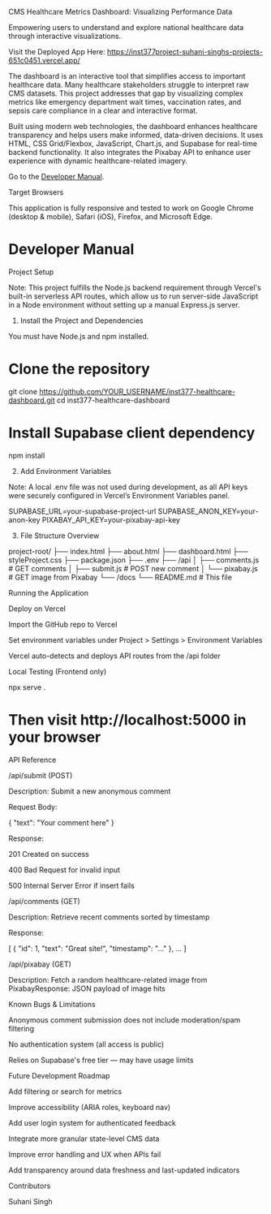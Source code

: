 CMS Healthcare Metrics Dashboard: Visualizing Performance Data

Empowering users to understand and explore national healthcare data through interactive visualizations.

Visit the Deployed App Here: https://inst377project-suhani-singhs-projects-651c0451.vercel.app/

The dashboard is an interactive tool that simplifies access to important healthcare data. Many healthcare stakeholders struggle to interpret raw CMS datasets. This project addresses that gap by visualizing complex metrics like emergency department wait times, vaccination rates, and sepsis care compliance in a clear and interactive format.

Built using modern web technologies, the dashboard enhances healthcare transparency and helps users make informed, data-driven decisions. It uses HTML, CSS Grid/Flexbox, JavaScript, Chart.js, and Supabase for real-time backend functionality. It also integrates the Pixabay API to enhance user experience with dynamic healthcare-related imagery.

Go to the [Developer Manual](#developer-manual).

Target Browsers

This application is fully responsive and tested to work on Google Chrome (desktop & mobile), Safari (iOS), Firefox, and Microsoft Edge.

# Developer Manual

Project Setup

Note: This project fulfills the Node.js backend requirement through Vercel's built-in serverless API routes, which allow us to run server-side JavaScript in a Node environment without setting up a manual Express.js server.

1. Install the Project and Dependencies

You must have Node.js and npm installed.

# Clone the repository
git clone https://github.com/YOUR_USERNAME/inst377-healthcare-dashboard.git
cd inst377-healthcare-dashboard

# Install Supabase client dependency
npm install

2. Add Environment Variables

Note: A local .env file was not used during development, as all API keys were securely configured in Vercel’s Environment Variables panel.

SUPABASE_URL=your-supabase-project-url
SUPABASE_ANON_KEY=your-anon-key
PIXABAY_API_KEY=your-pixabay-api-key

3. File Structure Overview

project-root/
├── index.html
├── about.html
├── dashboard.html
├── styleProject.css
├── package.json
├── .env
├── /api
│   ├── comments.js       # GET comments
│   ├── submit.js         # POST new comment
│   └── pixabay.js        # GET image from Pixabay
└── /docs
    └── README.md         # This file

Running the Application

Deploy on Vercel

Import the GitHub repo to Vercel

Set environment variables under Project > Settings > Environment Variables

Vercel auto-detects and deploys API routes from the /api folder

Local Testing (Frontend only)

npx serve .
# Then visit http://localhost:5000 in your browser

API Reference

/api/submit (POST)

Description: Submit a new anonymous comment

Request Body:

{
  "text": "Your comment here"
}

Response:

201 Created on success

400 Bad Request for invalid input

500 Internal Server Error if insert fails

/api/comments (GET)

Description: Retrieve recent comments sorted by timestamp

Response:

[
  { "id": 1, "text": "Great site!", "timestamp": "..." },
  ...
]

/api/pixabay (GET)

Description: Fetch a random healthcare-related image from PixabayResponse: JSON payload of image hits

Known Bugs & Limitations

Anonymous comment submission does not include moderation/spam filtering

No authentication system (all access is public)

Relies on Supabase's free tier — may have usage limits

Future Development Roadmap

Add filtering or search for metrics

Improve accessibility (ARIA roles, keyboard nav)

Add user login system for authenticated feedback

Integrate more granular state-level CMS data

Improve error handling and UX when APIs fail

Add transparency around data freshness and last-updated indicators

Contributors

Suhani Singh

